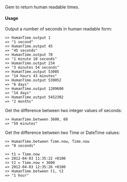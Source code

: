 Gem to return human readable times.

#### Usage

Output a number of seconds in human readable form:

    >> HumanTime.output 1
    => "1 second"
    >> HumanTime.output 45
    => "45 seconds"
    >> HumanTime.output 70
    => "1 minute 10 seconds"
    >> HumanTime.output 234
    => "3 minutes 54 seconds"
    >> HumanTime.output 53005
    => "14 hours 43 minutes"
    >> HumanTime.output 530052
    => "6 days"
    >> HumanTime.output 1209600
    => "14 days"
    >> HumanTime.output 5452302
    => "2 months"
    
Get the difference between two integer values of seconds:

    >> HumanTime.between 3600, 60
    => "59 minutes" 
 
 Get the difference between two Time or DateTime values:
 
    >> HumanTime.between Time.now, Time.now
    => "0 seconds" 

    >> t1 = Time.now
    => 2012-04-03 11:35:22 +0100 
    >> t2 = Time.now + 3600
    => 2012-04-03 12:35:26 +0100 
    >> HumanTime.between t1, t2
    => "1 hour" 